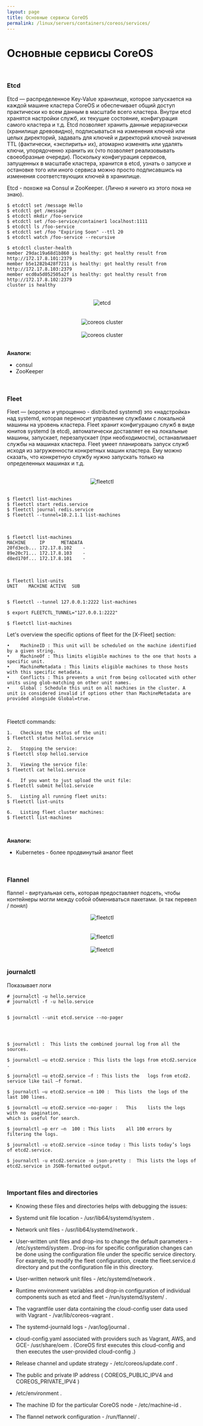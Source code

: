 ```yaml
---
layout: page
title: Основные сервисы CoreOS
permalink: /linux/servers/containers/coreos/services/
---
```


# Основные сервисы CoreOS


<br/>

### Etcd

Etcd — распределенное Key-Value хранилище, которое запускается на каждой машине кластера CoreOS и обеспечивает общий доступ практически ко всем данным в масштабе всего кластера. Внутри etcd хранятся настройки служб, их текущие состояние, конфигурация самого кластера и т.д. Etcd позволяет хранить данные иерархически (хранилище древовидно), подписываться на изменения ключей или целых директорий, задавать для ключей и директорий ключей значения TTL (фактически, «экспирить» их), атомарно изменять или удалять ключи, упорядоченно хранить их (что позволяет реализовывать своеобразные очереди). Поскольку конфигурация сервисов, запущенных в масштабе кластера, хранится в etcd, узнать о запуске и остановке того или иного сервиса можно просто подписавшись на изменения соответствующих ключей в хранилище.

Etcd - похоже на Consul и ZooKeeper. (Лично я ничего из этого пока не знаю).

    $ etcdctl set /message Hello
    $ etcdctl get /message
    $ etcdctl mkdir /foo-service
    $ etcdctl set /foo-service/container1 localhost:1111
    $ etcdctl ls /foo-service
    $ etcdctl set /foo "Expiring Soon" --ttl 20
    $ etcdctl watch /foo-service --recursive

    $ etcdctl cluster-health
    member 29dac19a68d1b860 is healthy: got healthy result from http://172.17.8.101:2379
    member b5e1282b428f7211 is healthy: got healthy result from http://172.17.8.103:2379
    member ecd0a5d052505a2f is healthy: got healthy result from http://172.17.8.102:2379
    cluster is healthy



<br/>

<div align="center">
    <img src="//files.sysadm.ru/img/linux/servers/containers/coreos/etcd.png" border="0" alt="etcd">
</div>

<br/>

<br/>

<div align="center">
    <img src="//files.sysadm.ru/img/linux/servers/containers/coreos/getting-started-with-coreos/pic1.png" border="0" alt="coreos cluster">
</div>

<br/>

<div align="center">
    <img src="//files.sysadm.ru/img/linux/servers/containers/coreos/getting-started-with-coreos/pic2.png" border="0" alt="coreos cluster">
</div>

<br/>

**Аналоги:**

- consul
- ZooKeeper


<br/>

### Fleet

Fleet — (коротко и упрощенно - distributed systemd) это «надстройка» над systemd, которая переносит управление службами с локальной машины на уровень кластера. Fleet хранит конфигурацию служб в виде юнитов systemd (в etcd), автоматически доставляет ее на локальные машины, запускает, перезапускает (при необходимости), останавливает службы на машинах кластера. Fleet умеет планировать запуск служб исходя из загруженности конкретных машин кластера. Ему можно сказать, что конкретную службу нужно запускать только на определенных машинах и т.д.



<br/>

<div align="center">
    <img src="//files.sysadm.ru/img/linux/servers/containers/coreos/getting-started-with-coreos/pic3.png" border="0" alt="fleetctl">
</div>

<br/>


    $ fleetctl list-machines
    $ fleetctl start redis.service
    $ fleetctl journal redis.service
    $ fleetctl --tunnel=10.2.1.1 list-machines



<br/>


    $ fleetctl list-machines
    MACHINE		IP		METADATA
    20fd3ecb...	172.17.8.102	-
    89e20c71...	172.17.8.103	-
    d8ed170f...	172.17.8.101	-

<br/>

    $ fleetctl list-units   
    UNIT	MACHINE	ACTIVE	SUB


    $ fleetctl --tunnel 127.0.0.1:2222 list-machines

    $ export FLEETCTL_TUNNEL="127.0.0.1:2222"

    $ fleetctl list-machines




Let's overview the specific options of fleet for the [X-Fleet] section:

    •	 MachineID : This unit will be scheduled on the machine identified by a given string.
    •	 MachineOf : This limits eligible machines to the one that hosts a specific unit.
    •	 MachineMetadata : This limits eligible machines to those hosts with this specific metadata.
    •	 Conflicts : This prevents a unit from being collocated with other units using glob-matching on other unit names.
    •	 Global : Schedule this unit on all machines in the cluster. A unit is considered invalid if options other than MachineMetadata are provided alongside Global=true.


<br/>

Fleetctl commands:

    1.	 Checking the status of the unit:
    $ fleetctl status hello1.service

    2.	 Stopping the service:
    $ fleetctl stop hello1.service

    3.	 Viewing the service file:
    $ fleetctl cat hello1.service

    4.	 If you want to just upload the unit file:
    $ fleetctl submit hello1.service

    5.	 Listing all running fleet units:
    $ fleetctl list-units

    6.	 Listing fleet cluster machines:
    $ fleetctl list-machines

<br/>

**Аналоги:**

- Kubernetes - более продвинутый аналог fleet

<br/>

### Flannel

flannel - виртуальная сеть, которая предоставляет подсеть, чтобы контейнеры могли между собой обмениваться пакетами. (я так перевел / понял)


<div align="center">
    <img src="//files.sysadm.ru/img/linux/servers/containers/coreos/getting-started-with-coreos/pic5.png" border="0" alt="fleetctl">
</div>

<br/>


<br/>

<div align="center">
    <img src="//files.sysadm.ru/img/linux/servers/containers/coreos/getting-started-with-coreos/pic6.png" border="0" alt="fleetctl">
</div>

<br/>


<div align="center">
    <img src="//files.sysadm.ru/img/linux/servers/containers/coreos/getting-started-with-coreos/pic7.png" border="0" alt="fleetctl">
</div>



<br/>

### journalctl

Показывает логи

    # journalctl -u hello.service
    # journalctl -f -u hello.service


    $ journalctl --unit etcd.service --no-pager




    $ journalctl :	This lists the combined	journal	log	from all the sources.

    $ journalctl –u	etcd2.service :	This lists the logs from etcd2.service .

    $ journalctl –u	etcd2.service –f : This lists the	logs from etcd2. service like tail –f format.

    $ journalctl –u	etcd2.service –n 100 :	This lists	the	logs of	the	last 100 lines.

    $ journalctl –u	etcd2.service –no-pager :	This	lists the logs with	no	pagination,
    which is useful	for	search.

    $ journalctl –p	err	–n	100 : This lists	all	100	errors by filtering the logs.

    $ journalctl -u	etcd2.service —since today : This lists today’s logs of etcd2.service.

    $ journalctl -u	etcd2.service -o json-pretty :	This lists the logs of etcd2.service in JSON-formatted output.


<br/>


### Important	files	and	directories

* Knowing	these	files	and	directories	helps	with	debugging	the	issues:

* Systemd	unit	file	location	-	 /usr/lib64/systemd/system .

* Network	unit	files	 -	/usr/lib64/systemd/network .

* User-written	unit	files	and	drop-ins	to	change	the	default	parameters	 -
/etc/systemd/system .	Drop-ins	for	specific	configuration	changes	can	be	done
using	the	configuration	file	under	the	specific	service	directory.	For	example,	to
modify	the	fleet	configuration,	create	the	 fleet.service.d 	directory	and	put	the
configuration	file	in	this	directory.

* User-written	network	unit	files	 -	/etc/systemd/network .

* Runtime	environment	variables	and	drop-in	configuration	of	individual	components
such	as	 etcd 	and	 fleet 	 -	/run/systemd/system/ .

* The	vagrantfile	user	data	containing	the	 cloud-config 	user	data	used	with	Vagrant	 - /var/lib/coreos-vagrant .

* The	 systemd-journald 	logs	 -	/var/log/journal .

* cloud-config.yaml 	associated	with	providers	such	as	Vagrant,	AWS,	and	 GCE-
/usr/share/oem .	(CoreOS	first	executes	this	 cloud-config 	and	then	executes	the
user-provided	 cloud-config .)

* Release	channel	and	update	strategy	 -	/etc/coreos/update.conf .

* The	public	and	private	IP	address	( COREOS_PUBLIC_IPV4 	and	 COREOS_PRIVATE_IPV4 )
-	/etc/environment .

* The	machine	ID	for	the	particular CoreOS node - /etc/machine-id .

* The	flannel	network	configuration	 -	/run/flannel/ .
